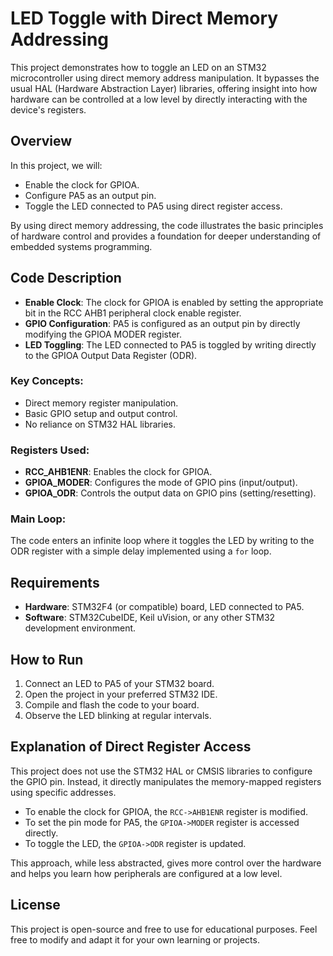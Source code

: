 # LED Toggle with Direct Memory Addressing

This project demonstrates how to toggle an LED on an STM32 microcontroller using direct memory address manipulation. It bypasses the usual HAL (Hardware Abstraction Layer) libraries, offering insight into how hardware can be controlled at a low level by directly interacting with the device's registers.

## Overview

In this project, we will:
- Enable the clock for GPIOA.
- Configure PA5 as an output pin.
- Toggle the LED connected to PA5 using direct register access.

By using direct memory addressing, the code illustrates the basic principles of hardware control and provides a foundation for deeper understanding of embedded systems programming.

## Code Description

- **Enable Clock**: The clock for GPIOA is enabled by setting the appropriate bit in the RCC AHB1 peripheral clock enable register.
- **GPIO Configuration**: PA5 is configured as an output pin by directly modifying the GPIOA MODER register.
- **LED Toggling**: The LED connected to PA5 is toggled by writing directly to the GPIOA Output Data Register (ODR).

### Key Concepts:
- Direct memory register manipulation.
- Basic GPIO setup and output control.
- No reliance on STM32 HAL libraries.

### Registers Used:
- **RCC_AHB1ENR**: Enables the clock for GPIOA.
- **GPIOA_MODER**: Configures the mode of GPIO pins (input/output).
- **GPIOA_ODR**: Controls the output data on GPIO pins (setting/resetting).

### Main Loop:
The code enters an infinite loop where it toggles the LED by writing to the ODR register with a simple delay implemented using a `for` loop.

## Requirements

- **Hardware**: STM32F4 (or compatible) board, LED connected to PA5.
- **Software**: STM32CubeIDE, Keil uVision, or any other STM32 development environment.

## How to Run

1. Connect an LED to PA5 of your STM32 board.
2. Open the project in your preferred STM32 IDE.
3. Compile and flash the code to your board.
4. Observe the LED blinking at regular intervals.

## Explanation of Direct Register Access

This project does not use the STM32 HAL or CMSIS libraries to configure the GPIO pin. Instead, it directly manipulates the memory-mapped registers using specific addresses.

- To enable the clock for GPIOA, the `RCC->AHB1ENR` register is modified.
- To set the pin mode for PA5, the `GPIOA->MODER` register is accessed directly.
- To toggle the LED, the `GPIOA->ODR` register is updated.

This approach, while less abstracted, gives more control over the hardware and helps you learn how peripherals are configured at a low level.

## License

This project is open-source and free to use for educational purposes. Feel free to modify and adapt it for your own learning or projects.
